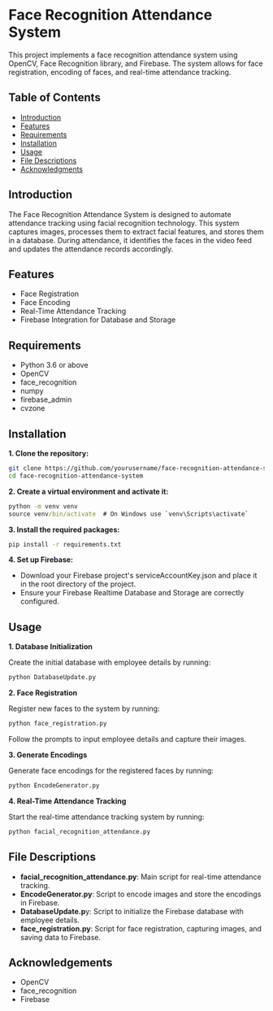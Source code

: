 # Face Recognition Attendance System
This project implements a face recognition attendance system using OpenCV, Face Recognition library, and Firebase. The system allows for face registration, encoding of faces, and real-time attendance tracking.

## Table of Contents
- [Introduction](https://github.com/nrysam/Face-Recognition-Attendance/blob/main/README.md#Introduction)
- [Features](https://github.com/nrysam/Face-Recognition-Attendance/blob/main/README.md#Features)
- [Requirements](https://github.com/nrysam/Face-Recognition-Attendance/blob/main/README.md#Requirements)
- [Installation](https://github.com/nrysam/Face-Recognition-Attendance/blob/main/README.md#Installation)
- [Usage](https://github.com/nrysam/Face-Recognition-Attendance/blob/main/README.md#Usages)
- [File Descriptions](https://github.com/nrysam/Face-Recognition-Attendance/blob/main/README.md#File_Description)
- [Acknowledgments](https://github.com/nrysam/Face-Recognition-Attendance/blob/main/README.md#Acknowledgements)

## Introduction
The Face Recognition Attendance System is designed to automate attendance tracking using facial recognition technology. This system captures images, processes them to extract facial features, and stores them in a database. During attendance, it identifies the faces in the video feed and updates the attendance records accordingly.

## Features
- Face Registration
- Face Encoding
- Real-Time Attendance Tracking
- Firebase Integration for Database and Storage

## Requirements
- Python 3.6 or above
- OpenCV
- face_recognition
- numpy
- firebase_admin
- cvzone

## Installation

**1. Clone the repository:**
```bash
git clone https://github.com/yourusername/face-recognition-attendance-system.git
cd face-recognition-attendance-system
```

**2. Create a virtual environment and activate it:**

```bat
python -m venv venv
source venv/bin/activate  # On Windows use `venv\Scripts\activate`
```

**3. Install the required packages:**

```bat
pip install -r requirements.txt
```

**4. Set up Firebase:**

- Download your Firebase project's serviceAccountKey.json and place it in the root directory of the project.
- Ensure your Firebase Realtime Database and Storage are correctly configured.

## Usage
**1. Database Initialization**

Create the initial database with employee details by running:

```bat
python DatabaseUpdate.py
```

**2. Face Registration**

Register new faces to the system by running:

```python
python face_registration.py
```

Follow the prompts to input employee details and capture their images.


**3. Generate Encodings**

Generate face encodings for the registered faces by running:

```bat
python EncodeGenerator.py
```

**4. Real-Time Attendance Tracking**

Start the real-time attendance tracking system by running:

```bat
python facial_recognition_attendance.py
```

## File Descriptions
- **facial_recognition_attendance.py**: Main script for real-time attendance tracking.
- **EncodeGenerator.py**: Script to encode images and store the encodings in Firebase.
- **DatabaseUpdate.p**y: Script to initialize the Firebase database with employee details.
- **face_registration.py**: Script for face registration, capturing images, and saving data to Firebase.

## Acknowledgements
- OpenCV
- face_recognition
- Firebase
